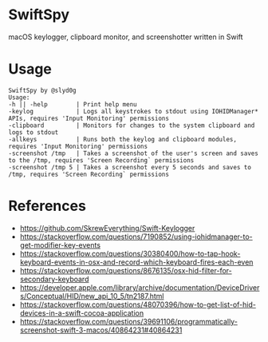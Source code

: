 # SwiftSpy
macOS keylogger, clipboard monitor, and screenshotter written in Swift

# Usage
```                 
SwiftSpy by @slyd0g
Usage:
-h || -help        | Print help menu
-keylog            | Logs all keystrokes to stdout using IOHIDManager* APIs, requires 'Input Monitoring' permissions
-clipboard         | Monitors for changes to the system clipboard and logs to stdout
-allkeys           | Runs both the keylog and clipboard modules, requires 'Input Monitoring' permissions
-screenshot /tmp   | Takes a screenshot of the user's screen and saves to the /tmp, requires 'Screen Recording` permissions
-screenshot /tmp 5 | Takes a screenshot every 5 seconds and saves to /tmp, requires 'Screen Recording` permissions
```

# References
- https://github.com/SkrewEverything/Swift-Keylogger
- https://stackoverflow.com/questions/7190852/using-iohidmanager-to-get-modifier-key-events
- https://stackoverflow.com/questions/30380400/how-to-tap-hook-keyboard-events-in-osx-and-record-which-keyboard-fires-each-even
- https://stackoverflow.com/questions/8676135/osx-hid-filter-for-secondary-keyboard
- https://developer.apple.com/library/archive/documentation/DeviceDrivers/Conceptual/HID/new_api_10_5/tn2187.html
- https://stackoverflow.com/questions/48070396/how-to-get-list-of-hid-devices-in-a-swift-cocoa-application
- https://stackoverflow.com/questions/39691106/programmatically-screenshot-swift-3-macos/40864231#40864231